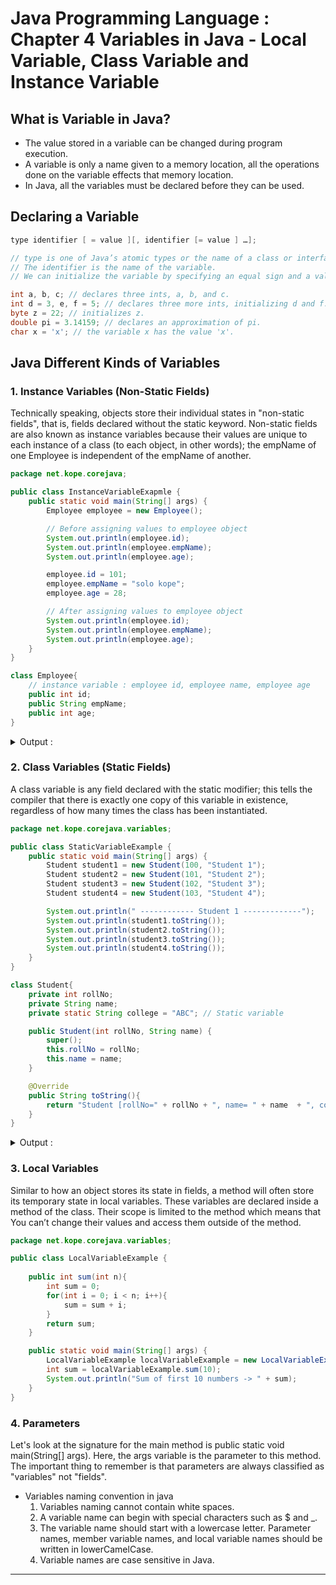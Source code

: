 # Java Programming Language : Chapter 4 Variables in Java - Local Variable, Class Variable and Instance Variable

## What is Variable in Java?
* The value stored in a variable can be changed during program execution.
* A variable is only a name given to a memory location, all the operations done on the variable effects that memory location.
* In Java, all the variables must be declared before they can be used.

## Declaring a Variable

```java
type identifier [ = value ][, identifier [= value ] …];

// type is one of Java’s atomic types or the name of a class or interface.
// The identifier is the name of the variable.
// We can initialize the variable by specifying an equal sign and a value.
```

```java
int a, b, c; // declares three ints, a, b, and c.
int d = 3, e, f = 5; // declares three more ints, initializing d and f.
byte z = 22; // initializes z.
double pi = 3.14159; // declares an approximation of pi.
char x = 'x'; // the variable x has the value 'x'.
```

## Java Different Kinds of Variables

### 1. Instance Variables (Non-Static Fields)
Technically speaking, objects store their individual states in "non-static fields", that is, fields declared without the static keyword. Non-static fields are also known as instance variables because their values are unique to each instance of a class (to each object, in other words); the empName of one Employee is independent of the empName of another.

```java
package net.kope.corejava;

public class InstanceVariableExapmle {
    public static void main(String[] args) {
        Employee employee = new Employee();

        // Before assigning values to employee object
        System.out.println(employee.id);
        System.out.println(employee.empName);
        System.out.println(employee.age);

        employee.id = 101;
        employee.empName = "solo kope";
        employee.age = 28;

        // After assigning values to employee object
        System.out.println(employee.id);
        System.out.println(employee.empName);
        System.out.println(employee.age);
    }
}

class Employee{
    // instance variable : employee id, employee name, employee age
    public int id;
    public String empName;
    public int age;
}
```

<details>
<summary>Output : </summary>

```shell
0
null
0
101
solo kope
28
```

</details>

### 2. Class Variables (Static Fields)
A class variable is any field declared with the static modifier; this tells the compiler that there is exactly one copy of this variable in existence, regardless of how many times the class has been instantiated.

```java
package net.kope.corejava.variables;

public class StaticVariableExample {
    public static void main(String[] args) {
        Student student1 = new Student(100, "Student 1");
        Student student2 = new Student(101, "Student 2");
        Student student3 = new Student(102, "Student 3");
        Student student4 = new Student(103, "Student 4");

        System.out.println(" ------------ Student 1 -------------");
        System.out.println(student1.toString());
        System.out.println(student2.toString());
        System.out.println(student3.toString());
        System.out.println(student4.toString());
    }
}

class Student{
    private int rollNo;
    private String name;
    private static String college = "ABC"; // Static variable

    public Student(int rollNo, String name) {
        super();
        this.rollNo = rollNo;
        this.name = name;
    }

    @Override
    public String toString(){
        return "Student [rollNo=" + rollNo + ", name= " + name  + ", college=" + college + "]";
    }
}
```

<details>
<summary>Output : </summary>

```shell
 ------------ Student 1 -------------
Student [rollNo=100, name= Student 1, college=ABC]
Student [rollNo=101, name= Student 2, college=ABC]
Student [rollNo=102, name= Student 3, college=ABC]
Student [rollNo=103, name= Student 4, college=ABC]
```

</details>

### 3. Local Variables
Similar to how an object stores its state in fields, a method will often store its temporary state in local variables. These variables are declared inside a method of the class. Their scope is limited to the method which means that You can’t change their values and access them outside of the method.

```java
package net.kope.corejava.variables;

public class LocalVariableExample {
    
    public int sum(int n){
        int sum = 0;
        for(int i = 0; i < n; i++){
            sum = sum + i;
        }
        return sum;
    }

    public static void main(String[] args) {
        LocalVariableExample localVariableExample = new LocalVariableExample();
        int sum = localVariableExample.sum(10);
        System.out.println("Sum of first 10 numbers -> " + sum);
    }
}
```

### 4. Parameters
Let's look at the signature for the main method is public static void main(String[] args). Here, the args variable is the parameter to this method. The important thing to remember is that parameters are always classified as "variables" not "fields".

* Variables naming convention in java
    1. Variables naming cannot contain white spaces.
    2. A variable name can begin with special characters such as $ and _.
    3. The variable name should start with a lowercase letter. Parameter names, member variable names, and local variable names should be written in lowerCamelCase.
    4. Variable names are case sensitive in Java.

---